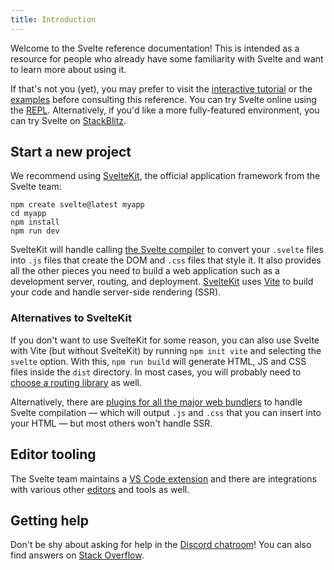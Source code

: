 ```yaml
---
title: Introduction
---
```


Welcome to the Svelte reference documentation! This is intended as a resource for people who already have some familiarity with Svelte and want to learn more about using it.

If that's not you (yet), you may prefer to visit the [interactive tutorial](https://learn.svelte.dev) or the [examples](/examples) before consulting this reference. You can try Svelte online using the [REPL](/repl). Alternatively, if you'd like a more fully-featured environment, you can try Svelte on [StackBlitz](https://sveltekit.new).

## Start a new project

We recommend using [SvelteKit](https://kit.svelte.dev/), the official application framework from the Svelte team:

```
npm create svelte@latest myapp
cd myapp
npm install
npm run dev
```

SvelteKit will handle calling [the Svelte compiler](https://www.npmjs.com/package/svelte) to convert your `.svelte` files into `.js` files that create the DOM and `.css` files that style it. It also provides all the other pieces you need to build a web application such as a development server, routing, and deployment. [SvelteKit](https://kit.svelte.dev/) uses [Vite](https://vitejs.dev/) to build your code and handle server-side rendering (SSR).

### Alternatives to SvelteKit

If you don't want to use SvelteKit for some reason, you can also use Svelte with Vite (but without SvelteKit) by running `npm init vite` and selecting the `svelte` option. With this, `npm run build` will generate HTML, JS and CSS files inside the `dist` directory. In most cases, you will probably need to [choose a routing library](/faq#is-there-a-router) as well.

Alternatively, there are [plugins for all the major web bundlers](https://sveltesociety.dev/tools#bundling) to handle Svelte compilation — which will output `.js` and `.css` that you can insert into your HTML — but most others won't handle SSR.

## Editor tooling

The Svelte team maintains a [VS Code extension](https://marketplace.visualstudio.com/items?itemName=svelte.svelte-vscode) and there are integrations with various other [editors](https://sveltesociety.dev/tools#editor-support) and tools as well.

## Getting help

Don't be shy about asking for help in the [Discord chatroom](https://svelte.dev/chat)! You can also find answers on [Stack Overflow](https://stackoverflow.com/questions/tagged/svelte).
